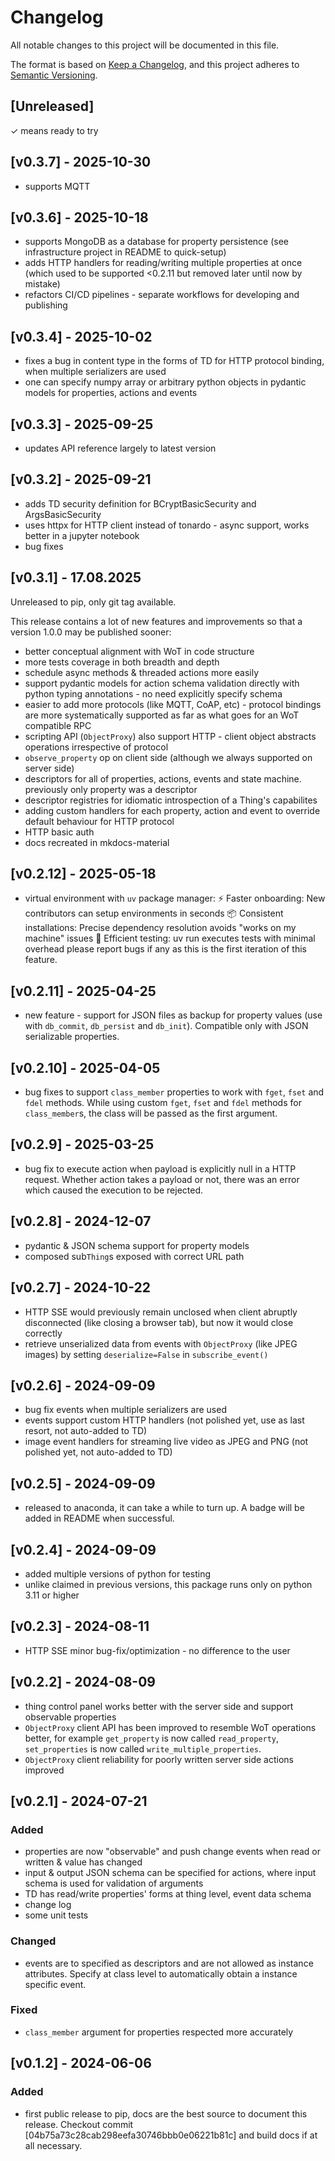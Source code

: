 # Changelog

All notable changes to this project will be documented in this file.

The format is based on [Keep a Changelog](https://keepachangelog.com/en/1.0.0/), and this project adheres to [Semantic Versioning](https://semver.org/spec/v2.0.0.html).

## [Unreleased]

✓ means ready to try

## [v0.3.7] - 2025-10-30

- supports MQTT

## [v0.3.6] - 2025-10-18

- supports MongoDB as a database for property persistence (see infrastructure project in README to quick-setup)
- adds HTTP handlers for reading/writing multiple properties at once (which used to be supported <0.2.11 but removed later until now by mistake)
- refactors CI/CD pipelines - separate workflows for developing and publishing

## [v0.3.4] - 2025-10-02

- fixes a bug in content type in the forms of TD for HTTP protocol binding, when multiple serializers are used
- one can specify numpy array or arbitrary python objects in pydantic models for properties, actions and events

## [v0.3.3] - 2025-09-25

- updates API reference largely to latest version

## [v0.3.2] - 2025-09-21

- adds TD security definition for BCryptBasicSecurity and ArgsBasicSecurity
- uses httpx for HTTP client instead of tonardo - async support, works better in a jupyter notebook
- bug fixes

## [v0.3.1] - 17.08.2025

Unreleased to pip, only git tag available.

This release contains a lot of new features and improvements so that a version 1.0.0 may be published sooner:

- better conceptual alignment with WoT in code structure
- more tests coverage in both breadth and depth
- schedule async methods & threaded actions more easily
- support pydantic models for action schema validation directly with python typing annotations - no need explicitly specify schema
- easier to add more protocols (like MQTT, CoAP, etc) - protocol bindings are more systematically supported as far as what goes for an WoT compatible RPC
- scripting API (`ObjectProxy`) also support HTTP - client object abstracts operations irrespective of protocol
- `observe_property` op on client side (although we always supported on server side)
- descriptors for all of properties, actions, events and state machine. previously only property was a descriptor
- descriptor registries for idiomatic introspection of a Thing's capabilites
- adding custom handlers for each property, action and event to override default behaviour for HTTP protocol
- HTTP basic auth
- docs recreated in mkdocs-material

## [v0.2.12] - 2025-05-18

- virtual environment with `uv` package manager:
  ⚡ Faster onboarding: New contributors can setup environments in seconds
  📦 Consistent installations: Precise dependency resolution avoids "works on my machine" issues
  🧪 Efficient testing: uv run executes tests with minimal overhead
  please report bugs if any as this is the first iteration of this feature.

## [v0.2.11] - 2025-04-25

- new feature - support for JSON files as backup for property values (use with `db_commit`, `db_persist` and `db_init`). Compatible only with JSON serializable properties.

## [v0.2.10] - 2025-04-05

- bug fixes to support `class_member` properties to work with `fget`, `fset` and `fdel` methods. While using custom `fget`, `fset` and `fdel` methods for `class_member`s,
  the class will be passed as the first argument.

## [v0.2.9] - 2025-03-25

- bug fix to execute action when payload is explicitly null in a HTTP request. Whether action takes a payload or not, there was an error which caused the execution to be rejected.

## [v0.2.8] - 2024-12-07

- pydantic & JSON schema support for property models
- composed sub`Thing`s exposed with correct URL path

## [v0.2.7] - 2024-10-22

- HTTP SSE would previously remain unclosed when client abruptly disconnected (like closing a browser tab), but now it would close correctly
- retrieve unserialized data from events with `ObjectProxy` (like JPEG images) by setting `deserialize=False` in `subscribe_event()`

## [v0.2.6] - 2024-09-09

- bug fix events when multiple serializers are used
- events support custom HTTP handlers (not polished yet, use as last resort, not auto-added to TD)
- image event handlers for streaming live video as JPEG and PNG (not polished yet, not auto-added to TD)

## [v0.2.5] - 2024-09-09

- released to anaconda, it can take a while to turn up. A badge will be added in README when successful.

## [v0.2.4] - 2024-09-09

- added multiple versions of python for testing
- unlike claimed in previous versions, this package runs only on python 3.11 or higher

## [v0.2.3] - 2024-08-11

- HTTP SSE minor bug-fix/optimization - no difference to the user

## [v0.2.2] - 2024-08-09

- thing control panel works better with the server side and support observable properties
- `ObjectProxy` client API has been improved to resemble WoT operations better, for example `get_property` is now
  called `read_property`, `set_properties` is now called `write_multiple_properties`.
- `ObjectProxy` client reliability for poorly written server side actions improved

## [v0.2.1] - 2024-07-21

### Added

- properties are now "observable" and push change events when read or written & value has changed
- input & output JSON schema can be specified for actions, where input schema is used for validation of arguments
- TD has read/write properties' forms at thing level, event data schema
- change log
- some unit tests

### Changed

- events are to specified as descriptors and are not allowed as instance attributes. Specify at class level to
  automatically obtain a instance specific event.

### Fixed

- `class_member` argument for properties respected more accurately

## [v0.1.2] - 2024-06-06

### Added

- first public release to pip, docs are the best source to document this release. Checkout commit
  [04b75a73c28cab298eefa30746bbb0e06221b81c] and build docs if at all necessary.
